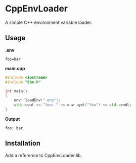 # CppEnvLoader
A simple C++ environment variable loader.

## Usage
**.env**
```
foo=bar
```

**main.cpp**
```cpp
#include <iostream>
#include "Env.h"

int main()
{
	env::loadEnv(".env");
	std::cout << "foo: " << env::get("foo") << std::endl;
}
```

**Output**
```
foo: bar
```

## Installation
Add a reference to CppEnvLoader.lib.